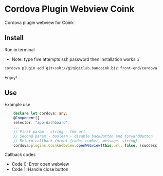 # Cordova Plugin Webview Coink

Cordova plugin webview for Coink

## Install

Run in terminal
- Note: type five attempts ssh password then installation works :/

```bash
cordova plugin add git+ssh://git@gitlab.bancoink.biz:front-end/cordova-plugin-webview-coink.git
```
Enjoy!

## Use

Example use

```ts
    declare let cordova: any;
    @Component({
    selector: "app-dashboard",
    ...
    // First param - string - the url
    // Second param - boolean - disable backButton and forwardButton
    // Return callback format {code: number, message: string}
    cordova.plugins.CoinkWebview.openWebview(this.url, false, (success) => console.log(JSON.parse(success)), (error) => { console.log(JSON.parse(error))});
```

Callback codes

- Code 0: Error open webview
- Code 1: Handle close button
